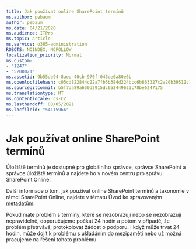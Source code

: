```yaml
---
title: Jak používat online SharePoint termínů
ms.author: pebaum
author: pebaum
ms.date: 04/21/2020
ms.audience: ITPro
ms.topic: article
ms.service: o365-administration
ROBOTS: NOINDEX, NOFOLLOW
localization_priority: Normal
ms.custom:
- "1247"
- "5200021"
ms.assetid: 9b55de94-8aee-40cb-970f-046de0a80e6b
ms.openlocfilehash: c05cd822844c22a7fb5b384d224bcc6b863327c2a20b39512c16e0585e8951b7
ms.sourcegitcommit: b5f7da89a650d2915dc652449623c78be6247175
ms.translationtype: MT
ms.contentlocale: cs-CZ
ms.lasthandoff: 08/05/2021
ms.locfileid: "54115966"
---
```

# <a name="how-to-use-the-sharepoint-online-term-store"></a>Jak používat online SharePoint termínů

Úložiště termínů je dostupné pro globálního správce, správce SharePoint a správce úložiště termínů a najdete ho v novém centru pro správu SharePoint Online.
  
Další informace o tom, jak používat online SharePoint termínů a taxonomie v rámci SharePoint Online, najdete v tématu Úvod ke spravovaným [metadatům](https://go.microsoft.com/fwlink/?linkid=2044674&amp;clcid=0x409).
  
Pokud máte problém s termíny, které se nezobrazují nebo se nezobrazují nepravidelně, doporučujeme počkat 24 hodin a potom v případě, že problém přetrvává, protokolovat žádost o podporu. I když může trvat 24 hodin, může dojít k problému s ukládáním do mezipaměti nebo už možná pracujeme na řešení tohoto problému.
  